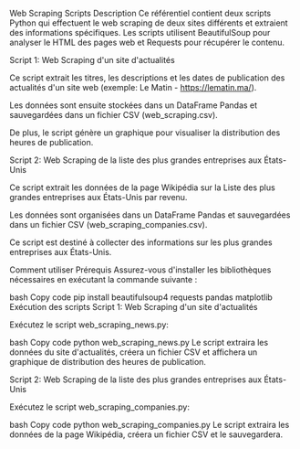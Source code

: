 Web Scraping Scripts
Description
Ce référentiel contient deux scripts Python qui effectuent le web scraping de deux sites différents et extraient des informations spécifiques. Les scripts utilisent BeautifulSoup pour analyser le HTML des pages web et Requests pour récupérer le contenu.

Script 1: Web Scraping d'un site d'actualités

Ce script extrait les titres, les descriptions et les dates de publication des actualités d'un site web (exemple: Le Matin - https://lematin.ma/).

Les données sont ensuite stockées dans un DataFrame Pandas et sauvegardées dans un fichier CSV (web_scraping.csv).

De plus, le script génère un graphique pour visualiser la distribution des heures de publication.

Script 2: Web Scraping de la liste des plus grandes entreprises aux États-Unis

Ce script extrait les données de la page Wikipédia sur la Liste des plus grandes entreprises aux États-Unis par revenu.

Les données sont organisées dans un DataFrame Pandas et sauvegardées dans un fichier CSV (web_scraping_companies.csv).

Ce script est destiné à collecter des informations sur les plus grandes entreprises aux États-Unis.

Comment utiliser
Prérequis
Assurez-vous d'installer les bibliothèques nécessaires en exécutant la commande suivante :

bash
Copy code
pip install beautifulsoup4 requests pandas matplotlib
Exécution des scripts
Script 1: Web Scraping d'un site d'actualités

Exécutez le script web_scraping_news.py:

bash
Copy code
python web_scraping_news.py
Le script extraira les données du site d'actualités, créera un fichier CSV et affichera un graphique de distribution des heures de publication.

Script 2: Web Scraping de la liste des plus grandes entreprises aux États-Unis

Exécutez le script web_scraping_companies.py:

bash
Copy code
python web_scraping_companies.py
Le script extraira les données de la page Wikipédia, créera un fichier CSV et le sauvegardera.

